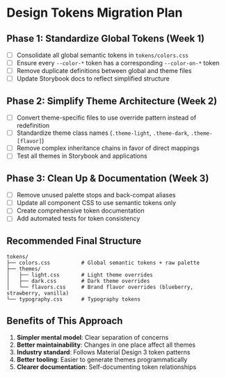 # Design Tokens Migration Plan

## Phase 1: Standardize Global Tokens (Week 1)
- [ ] Consolidate all global semantic tokens in `tokens/colors.css`
- [ ] Ensure every `--color-*` token has a corresponding `--color-on-*` token
- [ ] Remove duplicate definitions between global and theme files
- [ ] Update Storybook docs to reflect simplified structure

## Phase 2: Simplify Theme Architecture (Week 2)
- [ ] Convert theme-specific files to use override pattern instead of redefinition
- [ ] Standardize theme class names (`.theme-light`, `.theme-dark`, `.theme-[flavor]`)
- [ ] Remove complex inheritance chains in favor of direct mappings
- [ ] Test all themes in Storybook and applications

## Phase 3: Clean Up & Documentation (Week 3)
- [ ] Remove unused palette stops and back-compat aliases
- [ ] Update all component CSS to use semantic tokens only
- [ ] Create comprehensive token documentation
- [ ] Add automated tests for token consistency

## Recommended Final Structure

```
tokens/
├── colors.css          # Global semantic tokens + raw palette
├── themes/
│   ├── light.css       # Light theme overrides
│   ├── dark.css        # Dark theme overrides
│   └── flavors.css     # Brand flavor overrides (blueberry, strawberry, vanilla)
└── typography.css      # Typography tokens
```

## Benefits of This Approach
1. **Simpler mental model**: Clear separation of concerns
2. **Better maintainability**: Changes in one place affect all themes
3. **Industry standard**: Follows Material Design 3 token patterns
4. **Better tooling**: Easier to generate themes programmatically
5. **Clearer documentation**: Self-documenting token relationships
